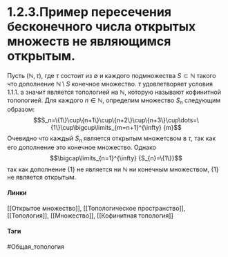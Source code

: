 # 1.2.3.Пример пересечения бесконечного числа открытых множеств не являющимся открытым.
Пусть $(\mathbb{N},\tau)$, где $\tau$ состоит из $\emptyset$ и каждого подмножества $S\subset\mathbb{N}$ такого что дополнение $\mathbb{N}\setminus S$ конечное множество.
$\tau$ удовлетворяет условия 1.1.1. а значит является топологией на $\mathbb{N}$, которую называют кофинитной топологией.
Для каждого $n\in\mathbb{N}$, определим множество $S_n$ следующим образом: $$S_n=\{1\}\cup\{n+1\}\cup\{n+2\}\cup\{n+3\}\cup\dots=\{1\}\cup\bigcup\limits_{m=n+1}^{\infty} {m}$$
Очевидно что каждый $S_n$ является открытым множетсвом в $\tau$, так как его дополнение это конечное множество. Однако $$\bigcap\limits_{n=1}^{\infty} {S_{n}=\{1\}}$$ так как дополнение $\{1\}$ не является ни $\mathbb{N}$ ни конечным множеством, $\{1\}$ не является открытым. 

#### Линки
[[Открытое множество]],
[[Топологическое пространство]],
[[Топология]],
[[Множество]],
[[Кофинитная топология]]
#### Тэги 
 #Общая_топология